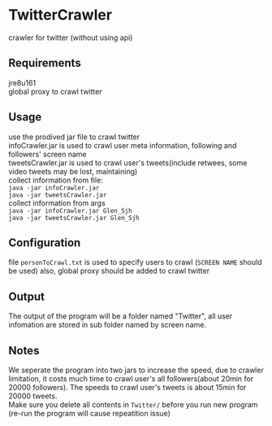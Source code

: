 # TwitterCrawler
crawler for twitter (without using api)

## Requirements
jre8u161<br>
global proxy to crawl twitter

## Usage
use the prodived jar file to crawl twitter<br>
infoCrawler.jar is used to crawl user meta information, following and followers' screen name<br>
tweetsCrawler.jar is used to crawl user's tweets(include retwees, some video tweets may be lost, maintaining)<br>
collect information from file: <br>
``java -jar infoCrawler.jar``<br>
``java -jar tweetsCrawler.jar``<br>
collect information from args<br>
``java -jar infoCrawler.jar Glen_Sjh``<br>
``java -jar tweetsCrawler.jar Glen_Sjh``<br>

## Configuration
file ``personToCrawl.txt`` is used to specify users to crawl (``SCREEN NAME`` should be used)
also, global proxy should be added to crawl twitter

## Output
The output of the program will be a folder named "Twitter", all user infomation are stored in sub folder named by screen name.

## Notes
We seperate the program into two jars to increase the speed, due to crawler limitation, it costs much time to crawl user's all followers(about 20min for 20000 followers). The speeds to crawl user's tweets is about 15min for 20000 tweets.<br>
Make sure you delete all contents in ``Twitter/`` before you run new program (re-run the program will cause repeatition issue)



